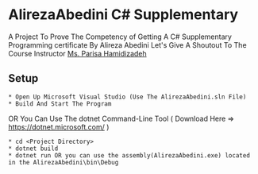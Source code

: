 # AlirezaAbedini C# Supplementary

A Project To Prove The Competency of Getting A C# Supplementary Programming certificate By Alireza Abedini
Let's Give A Shoutout To The Course Instructor <a href="https://simi.ir/k_member/%d9%be%d8%b1%db%8c%d8%b3%d8%a7-%d8%ad%d9%85%db%8c%d8%af%db%8c-%d8%b2%d8%a7%d8%af%d9%87/" target="_blank">Ms. Parisa Hamidizadeh</a>

## Setup
```
* Open Up Microsoft Visual Studio (Use The AlirezaAbedini.sln File)
* Build And Start The Program
```
OR You Can Use The dotnet Command-Line Tool ( Download Here => <a href="https://dotnet.microsoft.com/">https://dotnet.microsoft.com/</a> )
```
* cd <Project Directory>
* dotnet build
* dotnet run OR you can use the assembly(AlirezaAbedini.exe) located in the AlirezaAbedini\bin\Debug
```
